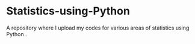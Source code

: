 # Statistics-using-Python
A repository where I upload my codes for various areas of statistics using Python .
